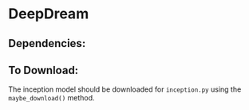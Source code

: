 # DeepDream

## Dependencies:

## To Download:
The inception model should be downloaded for `inception.py` using the `maybe_download()` method.
